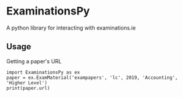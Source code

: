 # ExaminationsPy

A python library for interacting with examinations.ie

## Usage

Getting a paper's URL

```
import ExaminationsPy as ex
paper = ex.ExamMaterial('exampapers', 'lc', 2019, 'Accounting', 'Higher Level')
print(paper.url)
```

